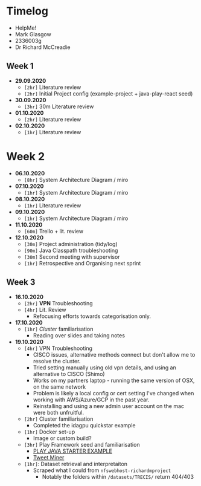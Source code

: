 # Timelog

* HelpMe!
* Mark Glasgow
* 2336003g
* Dr Richard McCreadie

## Week 1


- **29.09.2020**
  - `[2hr]` Literature review
  - `[2hr]` Initial Project config (example-project + java-play-react seed)
- **30.09.2020**
  - `[3hr]` 30m Literature review
- **01.10.2020**
  - `[2hr]` Literature review
- **02.10.2020**
  - `[1hr]` Literature review
# Week 2

- **06.10.2020**
  - `[8hr]` System Architecture Diagram / miro
- **07.10.2020**
  - `[1hr]` System Architecture Diagram / miro 
- **08.10.2020**
  - `[1hr]` Literature review 
- **09.10.2020**
  - `[1hr]` System Architecture Diagram / miro
- **11.10.2020**
  - `[60m]` Trello + lit. review
- **12.10.2020**
  - `[30m]` Project administration (tidy/log)
  - `[90m]` Java Classpath troubleshooting
  - `[30m]` Second meeting with supervisor
  - `[1hr]` Retrospective and Organising next sprint
  
## Week 3

- **16.10.2020**
  - `[2hr]` **VPN** Troubleshooting
  - `[4hr]` Lit. Review
    - Refocusing efforts towards categorisation only. 
- **17.10.2020**
  - `[1hr]` *Cluster* familiarisation
    - Reading over slides and taking notes
- **19.10.2020**
  - `[4hr]` VPN Troubleshooting
    - CISCO issues, alternative methods connect but don't allow me to resolve the cluster.
    - Tried setting manually using old vpn details, and using an alternative to CISCO (Shimo)
    - Works on my partners laptop - running the same version of OSX, on the same network
    - Problem is likely a local config or cert setting I've changed when working with AWS/Azure/GCP in the past year.
    - Reinstalling and using a new admin user account on the mac were both unfruitful.
  - `[2hr]` Cluster familiarisation
    - Completed the idagpu quickstar example
  - `[1hr]` Docker set-up
    - Image or custom build?
  - `[3hr]` Play Framework seed and familiarisation
    -  [PLAY JAVA STARTER EXAMPLE](https://developer.lightbend.com/start/?group=play&project=play-samples-play-java-starter-example)
    -  [Tweet Miner](https://github.com/PranavBhatia/tweet-miner)
  - `[1hr]`: Dataset retrieval and interpretaiton
    - Scraped what I could from `nfswebhost-richardmproject`
      - Notably the folders within `/datasets/TRECIS/` return 404/403
  